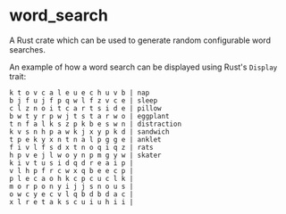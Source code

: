 # word_search

A Rust crate which can be used to generate random configurable word searches. 

An example of how a word search can be displayed using Rust's `Display` trait:

```
k t o v c a l e u e c h u v b | nap
b j f u j f p q w l f z v c e | sleep
c l z n o i t c a r t s i d e | pillow
b w t y r p w j t s t a r w o | eggplant
t n f a l k s z p k b e s w n | distraction
k v s n h p a w k j x y p k d | sandwich
t p e k y x n t n a l p g g e | anklet
f i v l f s d x t n o q i q z | rats
h p v e j l w o y n p m g y w | skater
k i v t u s i d q d r e a i p |
v l h p f r c w x q b e e c p |
p l e c a o h k c p c u c l k |
m o r p o n y i j j s n o u s |
o w c y e c v l q b d b d a c |
x l r e t a k s c u i u h i i |
```